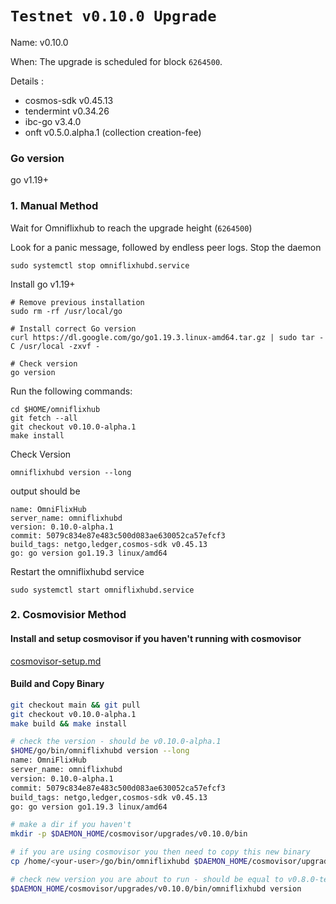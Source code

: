 # `Testnet v0.10.0 Upgrade `

Name: v0.10.0

When: The upgrade is scheduled for block `6264500`.

Details : 
- cosmos-sdk v0.45.13
- tendermint v0.34.26
- ibc-go v3.4.0
- onft v0.5.0.alpha.1 (collection creation-fee)

### Go version

go v1.19+

### 1. Manual Method
Wait for Omniflixhub to reach the upgrade height (`6264500`)

Look for a panic message, followed by endless peer logs. Stop the daemon
```
sudo systemctl stop omniflixhubd.service
```

Install go v1.19+
```
# Remove previous installation
sudo rm -rf /usr/local/go

# Install correct Go version
curl https://dl.google.com/go/go1.19.3.linux-amd64.tar.gz | sudo tar -C /usr/local -zxvf -

# Check version
go version
```

Run the following commands:

```
cd $HOME/omniflixhub
git fetch --all
git checkout v0.10.0-alpha.1
make install
```
Check Version
```
omniflixhubd version --long
```
output should be
```
name: OmniFlixHub
server_name: omniflixhubd
version: 0.10.0-alpha.1
commit: 5079c834e87e483c500d083ae630052ca57efcf3
build_tags: netgo,ledger,cosmos-sdk v0.45.13
go: go version go1.19.3 linux/amd64
```
Restart the omniflixhubd service

```
sudo systemctl start omniflixhubd.service
```

### 2. Cosmovisior Method
#### Install and setup cosmovisor if you haven't running with cosmovisor

  [cosmovisor-setup.md](https://github.com/OmniFlix/docs/blob/main/guides/mainnet/omniflixhub-1/cosmovisor-setup.md)
   

#### Build and Copy Binary

```bash
git checkout main && git pull
git checkout v0.10.0-alpha.1
make build && make install

# check the version - should be v0.10.0-alpha.1
$HOME/go/bin/omniflixhubd version --long
name: OmniFlixHub
server_name: omniflixhubd
version: 0.10.0-alpha.1
commit: 5079c834e87e483c500d083ae630052ca57efcf3
build_tags: netgo,ledger,cosmos-sdk v0.45.13
go: go version go1.19.3 linux/amd64

# make a dir if you haven't
mkdir -p $DAEMON_HOME/cosmovisor/upgrades/v0.10.0/bin

# if you are using cosmovisor you then need to copy this new binary
cp /home/<your-user>/go/bin/omniflixhubd $DAEMON_HOME/cosmovisor/upgrades/v0.10.0/bin

# check new version you are about to run - should be equal to v0.8.0-testnet
$DAEMON_HOME/cosmovisor/upgrades/v0.10.0/bin/omniflixhubd version

```
